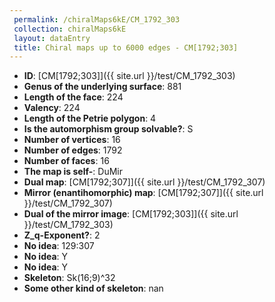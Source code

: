 ```yaml
--- 
 permalink: /chiralMaps6kE/CM_1792_303 
 collection: chiralMaps6kE
 layout: dataEntry
 title: Chiral maps up to 6000 edges - CM[1792;303]
---
```


- **ID**: [CM[1792;303]]({{ site.url }}/test/CM_1792_303)
- **Genus of the underlying surface**: 881
- **Length of the face**: 224
- **Valency**: 224
- **Length of the Petrie polygon**: 4
- **Is the automorphism group solvable?**: S
- **Number of vertices**: 16
- **Number of edges**: 1792
- **Number of faces**: 16
- **The map is self-**: DuMir
- **Dual map**: [CM[1792;307]]({{ site.url }}/test/CM_1792_307)
- **Mirror (enantihomorphic) map**: [CM[1792;307]]({{ site.url }}/test/CM_1792_307)
- **Dual of the mirror image**: [CM[1792;303]]({{ site.url }}/test/CM_1792_303)
- **Z_q-Exponent?**: 2
- **No idea**:  129:307
- **No idea**: Y
- **No idea**: Y
- **Skeleton**: Sk(16;9)^32
- **Some other kind of skeleton**: nan
